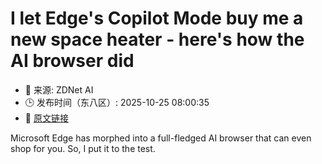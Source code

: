 # I let Edge's Copilot Mode buy me a new space heater - here's how the AI browser did
- 📅 来源: ZDNet AI
- 🕒 发布时间（东八区）: 2025-10-25 08:00:35
- 🔗 [原文链接](https://www.zdnet.com/article/i-let-edges-copilot-mode-buy-me-a-new-space-heater-heres-how-the-ai-browser-did/)

Microsoft Edge has morphed into a full-fledged AI browser that can even shop for you. So, I put it to the test.